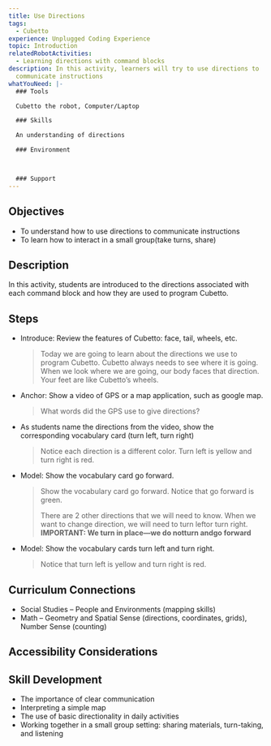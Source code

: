 ```yaml
---
title: Use Directions
tags:
  - Cubetto
experience: Unplugged Coding Experience
topic: Introduction
relatedRobotActivities:
  - Learning directions with command blocks
description: In this activity, learners will try to use directions to
  communicate instructions
whatYouNeed: |-
  ### Tools

  Cubetto the robot, Computer/Laptop

  ### Skills

  An understanding of directions

  ### Environment



  ### Support
---
```

## Objectives

* To understand how to use directions to communicate instructions
* To learn how to interact in a small group(take turns, share)

## Description

In this activity, students are introduced to the directions associated with each command block and how they are used to program Cubetto.

## Steps 

* Introduce: Review the features of Cubetto: face, tail, wheels, etc. 

  > Today we are going to learn about the directions we use to program Cubetto. Cubetto always needs to see where it is going. When we look where we are going, our body faces that direction. Your feet are like Cubetto’s wheels.
* Anchor: Show a video of GPS or a map application, such as google map.

  > What words did the GPS use to give directions?
* As students name the directions from the video, show the corresponding vocabulary card (turn left, turn right)

  > Notice each direction is a different color. Turn left is yellow and turn right is red.
* Model: Show the vocabulary card go forward.

  > Show the vocabulary card go forward. Notice that go forward is green.
  >
  > There are 2 other directions that we will need to know. When we want to change direction, we will need to turn leftor turn right. **IMPORTANT: We turn in place—we do notturn andgo forward**
* Model: Show the vocabulary cards turn left and turn right.

  > Notice that turn left is yellow and turn right is red.







## Curriculum Connections

* Social Studies – People and Environments (mapping skills)
* Math – Geometry and Spatial Sense (directions, coordinates, grids), Number Sense (counting)

## Accessibility Considerations

## Skill Development

* The importance of clear communication
* Interpreting a simple map
* The use of basic directionality in daily activities
* Working together in a small group setting: sharing materials, turn-taking, and listening